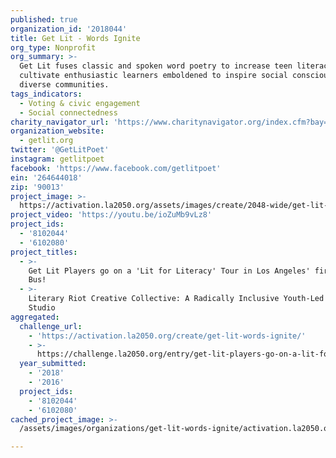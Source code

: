 ```yaml
---
published: true
organization_id: '2018044'
title: Get Lit - Words Ignite
org_type: Nonprofit
org_summary: >-
  Get Lit fuses classic and spoken word poetry to increase teen literacy and
  cultivate enthusiastic learners emboldened to inspire social consciousness in
  diverse communities.
tags_indicators:
  - Voting & civic engagement
  - Social connectedness
charity_navigator_url: 'https://www.charitynavigator.org/index.cfm?bay=search.profile&ein=264644018'
organization_website:
  - getlit.org
twitter: '@GetLitPoet'
instagram: getlitpoet
facebook: 'https://www.facebook.com/getlitpoet'
ein: '264644018'
zip: '90013'
project_image: >-
  https://activation.la2050.org/assets/images/create/2048-wide/get-lit-words-ignite.jpg
project_video: 'https://youtu.be/ioZuMb9vLz8'
project_ids:
  - '8102044'
  - '6102080'
project_titles:
  - >-
    Get Lit Players go on a 'Lit for Literacy' Tour in Los Angeles' first Poetry
    Bus!
  - >-
    Literary Riot Creative Collective: A Radically Inclusive Youth-Led Content
    Studio
aggregated:
  challenge_url:
    - 'https://activation.la2050.org/create/get-lit-words-ignite/'
    - >-
      https://challenge.la2050.org/entry/get-lit-players-go-on-a-lit-for-literacy-tour-in-los-angeles-first-poetry-bus!
  year_submitted:
    - '2018'
    - '2016'
  project_ids:
    - '8102044'
    - '6102080'
cached_project_image: >-
  /assets/images/organizations/get-lit-words-ignite/activation.la2050.org/assets/images/create/2048-wide/get-lit-words-ignite.jpg

---
```

